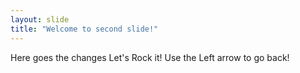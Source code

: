 ```yaml
---
layout: slide
title: "Welcome to second slide!"
---
```

Here goes the changes
Let's Rock it!
Use the Left arrow to go back!
